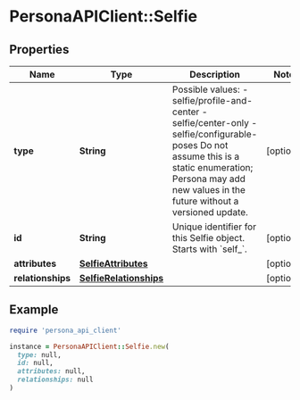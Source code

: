 # PersonaAPIClient::Selfie

## Properties

| Name | Type | Description | Notes |
| ---- | ---- | ----------- | ----- |
| **type** | **String** | Possible values: - selfie/profile-and-center - selfie/center-only - selfie/configurable-poses  Do not assume this is a static enumeration; Persona may add new values in the future without a versioned update. | [optional] |
| **id** | **String** | Unique identifier for this Selfie object. Starts with &#x60;self_&#x60;. | [optional] |
| **attributes** | [**SelfieAttributes**](SelfieAttributes.md) |  | [optional] |
| **relationships** | [**SelfieRelationships**](SelfieRelationships.md) |  | [optional] |

## Example

```ruby
require 'persona_api_client'

instance = PersonaAPIClient::Selfie.new(
  type: null,
  id: null,
  attributes: null,
  relationships: null
)
```

